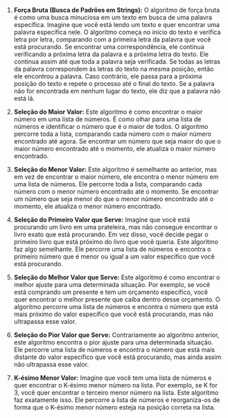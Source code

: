 

1. **Força Bruta (Busca de Padrões em Strings):**
   O algoritmo de força bruta é como uma busca minuciosa em um texto em busca de uma palavra específica. Imagine que você está lendo um texto e quer encontrar uma palavra específica nele. O algoritmo começa no início do texto e verifica letra por letra, comparando com a primeira letra da palavra que você está procurando. Se encontrar uma correspondência, ele continua verificando a próxima letra da palavra e a próxima letra do texto. Ele continua assim até que toda a palavra seja verificada. Se todas as letras da palavra correspondem às letras do texto na mesma posição, então ele encontrou a palavra. Caso contrário, ele passa para a próxima posição do texto e repete o processo até o final do texto. Se a palavra não for encontrada em nenhum lugar do texto, ele diz que a palavra não está lá.

2. **Seleção do Maior Valor:**
   Este algoritmo é como encontrar o maior número em uma lista de números. É como olhar para uma lista de números e identificar o número que é o maior de todos. O algoritmo percorre toda a lista, comparando cada número com o maior número encontrado até agora. Se encontrar um número que seja maior do que o maior número encontrado até o momento, ele atualiza o maior número encontrado.

3. **Seleção do Menor Valor:**
   Este algoritmo é semelhante ao anterior, mas em vez de encontrar o maior número, ele encontra o menor número em uma lista de números. Ele percorre toda a lista, comparando cada número com o menor número encontrado até o momento. Se encontrar um número que seja menor do que o menor número encontrado até o momento, ele atualiza o menor número encontrado.

4. **Seleção do Primeiro Valor que Serve:**
   Imagine que você está procurando um livro em uma prateleira, mas não consegue encontrar o livro exato que está procurando. Em vez disso, você decide pegar o primeiro livro que está próximo do livro que você queria. Este algoritmo faz algo semelhante. Ele percorre uma lista de números e encontra o primeiro número que é menor ou igual a um valor específico que você está procurando.

5. **Seleção do Melhor Valor que Serve:**
   Este algoritmo é como encontrar o melhor ajuste para uma determinada situação. Por exemplo, se você está comprando um presente e tem um orçamento específico, você quer encontrar o melhor presente que caiba dentro desse orçamento. O algoritmo percorre uma lista de números e encontra o número que está mais próximo do valor específico que você está procurando, mas não ultrapassa esse valor.

6. **Seleção do Pior Valor que Serve:**
   Contrariamente ao algoritmo anterior, este algoritmo encontra o pior ajuste para uma determinada situação. Ele percorre uma lista de números e encontra o número que está mais distante do valor específico que você está procurando, mas ainda assim não ultrapassa esse valor.

7. **K-ésimo Menor Valor:**
   Imagine que você tem uma lista de números e quer encontrar o K-ésimo menor número na lista. Por exemplo, se K for 3, você quer encontrar o terceiro menor número na lista. Este algoritmo faz exatamente isso. Ele percorre a lista de números e reorganiza-os de forma que o K-ésimo menor número esteja na posição correta na lista.
